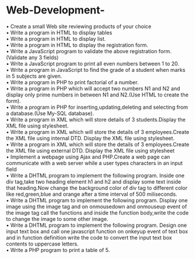 # Web-Development-

•	Create a small Web site reviewing products of your choice<br/>
•	Write a program in HTML to display tables<br/>
•	Write a program in HTML to display list.<br/>
•	Write a program in HTML to display the registration form.<br/>
•	Write a JavaScript program to validate the above registration form.(Validate any 3 fields)<br/>
•	Write a JavaScript program to print all even numbers between 1 to 20.<br/>
•	Write a program in JavaScript to find the grade of a student when marks in 5 subjects are given.<br/>
•	Write a program in PHP  to print factorial of a number.<br/>
•	Write a program in PHP which will accept two numbers  N1 and N2 and display only prime numbers in between N1 and N2.(Use HTML to create the form).<br/>
•	Write a program in PHP for inserting,updating,deleting and selecting from a database.(Use My-SQL database).<br/>
•	Write a program in XML which will store details of 3 students.Display the XML file using stylesheet.<br/>
•	Write a program in XML which will store the details of 3 employees.Create the XML file using internal DTD. Display the XML file using stylesheet.<br/>
•	Write a program in XML which will store the details of 3 employees.Create the XML file using external DTD. Display the XML file using stylesheet<br/>
•	Implement a webpage using Ajax and PHP.Create a web page can communicate with a web server while a user types characters in an input field<br/>
•	Write a DHTML program to implement the following program. Inside one div tag,take two heading element h1 and h2  and display some text inside that heading.Now change the background color of div tag to different color like red,green,blue and orange after a time interval of 500 miliseconds.<br/>
•	Write a DHTML program to implement the following program. Display one image using the image tag and on onmousedown and onmouseup event of the image tag call the functions and inside the function body,write the code to change the image to some other image.<br/>
•	Write a DHTML program to implement the following program. Design one input text box and call one javascript function on onkeyup event of text box and in function definition write the code to convert the input text box contents to uppercase letters.<br/>
•	Write a PHP program to print a table of 5.<br/>


